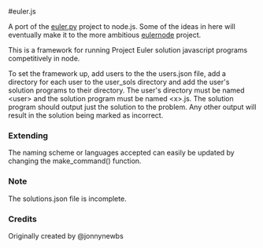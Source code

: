 #euler.js

A port of the [euler.py](https://github.com/jonnynewbs/euler.py) project to node.js. Some of the ideas in here will eventually make it to the more ambitious [eulernode](https://github.com/jonnynewbs/eulernode) project.

This is a framework for running Project Euler solution javascript programs competitively in node.

To set the framework up, add users to the the users.json file, add a directory for each user to the user_sols directory and add the user's solution programs to their directory. The user's directory must be named &lt;user&gt; and the solution program must be named &lt;x&gt;.js. The solution program should output just the solution to the problem. Any other output will result in the solution being marked as incorrect.

### Extending

The naming scheme or languages accepted can easily be updated by changing the make_command() function.

### Note

The solutions.json file is incomplete.

### Credits

Originally created by @jonnynewbs